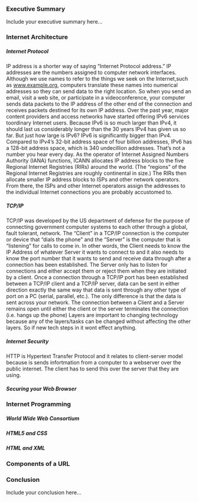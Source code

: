 ### Executive Summary
Include your executive summary here...

### Internet Architecture
##### Internet Protocol
IP address is a shorter way of saying “Internet Protocol address.” IP addresses are the numbers assigned to computer network interfaces. Although we use names to refer to the things we seek on the Internet,such as www.example.org, computers translate these names into numerical addresses so they can send data to the right location. So when you send an email, visit a web site, or participate in a videoconference, your computer sends data packets to the IP address of the other end of the connection and receives packets destined for its own IP address.
Over the past year, major content providers and access networks have started offering IPv6 services toordinary Internet users. Because IPv6 is so much larger than IPv4, it should last us considerably longer than the 30 years IPv4 has given us so far. But just how large is IPv6? IPv6 is significantly bigger than IPv4. Compared to IPv4’s 32-bit address space of four billion addresses, IPv6 has a 128-bit address space, which is 340 undecillion addresses. That’s not a number you hear every day.
 As the operator of Internet Assigned Numbers Authority (IANA) functions, ICANN allocates IP address blocks to the five Regional Internet Registries (RIRs) around the world. (The “regions” of the Regional Internet Registries are roughly continental in size.) The RIRs then allocate smaller IP address blocks to ISPs and other network operators. From there,
the ISPs and other Internet operators assign the addresses to the individual Internet connections you are probably accustomed to.
##### TCP/IP
TCP/IP was developed by the US department of defense for the purpose of connecting government computer systems to each other through a global, fault tolerant, network.
The “Client” in a TCP/IP connection is the computer or device that “dials the phone” and the “Server” is the computer that is “listening” for calls to come in. In other words, the Client needs to know the IP Address of whatever Server it wants to connect to and it also needs to know the port number that it wants to send and receive data through after a connection has been established. The Server only has to listen for connections and either accept them or reject them when they are initiated by a client. Once a connection through a TCP/IP port has been established between a TCP/IP client and a TCP/IP server, data can be sent in either direction exactly the same way that data is sent through any other type of port on a PC (serial, parallel, etc.). The only difference is that the data is sent across your network. The connection between a Client and a Server remains open until either the client or the server terminates the connection (i.e. hangs up the phone)
Layers are important to changing technology because any of the layers/tasks can be changed without affecting the other layers. So if new tech steps in it wont effect anything.
##### Internet Security
HTTP is Hypertext Transfer Protocol and it relates to client-server model because is sends infortmation from a computer to a webserver over the public internet. The client has to send this over the server that they are using.
##### Securing your Web Browser
### Internet Programming
##### World Wide Web Consortium
##### HTML5 and CSS
##### HTML and XML
### Components of a URL
### Conclusion
Include your conclusion here...
